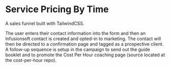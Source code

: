 # Service Pricing By Time
A sales funnel built with TailwindCSS. 

The user enters their contact information into the form and then an Infusionsoft contact is created and opted-in to marketing.
The contact will then be directed to a confirmation page and tagged as a prospective client. A follow-up sequence is setup in the campaign to send out the guide booklet and to promote the Cost Per Hour coaching page (source located at the cost-per-hour repo).
